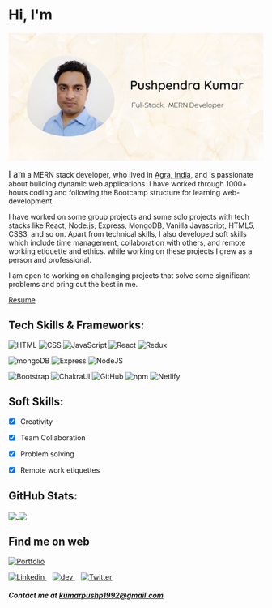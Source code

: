 # Hi, I'm

![banner](https://raw.githubusercontent.com/PushpendraKPal/PushpendraKPal/main/github%20banner.jpg)


 <span style="font-size:larger;">I am</span> a MERN stack developer, who lived in <u>Agra, India</u>, and is passionate about building dynamic web applications. I have worked through 1000+ hours coding and following the Bootcamp structure for learning web-development.

I have worked on some group projects and some solo projects with tech stacks like React, Node.js, Express, MongoDB, Vanilla Javascript, HTML5, CSS3, and so on. Apart from technical skills, I also developed soft skills which include time management, collaboration with others, and remote working etiquette and ethics. while working on these projects I grew as a person and professional.

I am open to working on challenging projects that solve some significant problems and bring out the best in me.

<a href="https://drive.google.com/file/d/1RWJHaIUZZloLpo2R3hIqwnAEJC9sRn-K/view?usp=sharing" target="_blank" border="1px solid grey">Resume</a>


## Tech Skills & Frameworks:
<p align="left">
    <img src="https://img.shields.io/badge/HTML5-E34F26?style=for-the-badge&logo=html5&logoColor=white" alt="HTML"/>
    <img src="https://img.shields.io/badge/CSS3-1572B6?style=for-the-badge&logo=css3&logoColor=white" alt="CSS"/>
    <img src="https://img.shields.io/badge/JavaScript-323330?style=for-the-badge&logo=javascript&logoColor=F7DF1E" alt="JavaScript"/>
    <img src="https://img.shields.io/badge/React-20232A?style=for-the-badge&logo=react&logoColor=61DAFB" alt="React"/>
    <img src="https://img.shields.io/badge/Redux-593D88?style=for-the-badge&logo=redux&logoColor=white" alt="Redux"/>
  </p>
  <p>
    <img src="https://img.shields.io/badge/MongoDB-4EA94B?style=for-the-badge&logo=mongodb&logoColor=white" alt="mongoDB"/>
    <img src="https://img.shields.io/badge/Express.js-000000?style=for-the-badge&logo=express&logoColor=white" alt="Express"/>
    <img src="https://img.shields.io/badge/Node.js-339933?style=for-the-badge&logo=nodedotjs&logoColor=white" alt="NodeJS"/>
  </p>
  <p>
    <img src="https://img.shields.io/badge/Bootstrap-563D7C?style=for-the-badge&logo=bootstrap&logoColor=white" alt="Bootstrap"/>
    <img src="https://img.shields.io/badge/Chakra--UI-319795?style=for-the-badge&logo=chakra-ui&logoColor=white" alt="ChakraUI"/>
    <img src="https://img.shields.io/badge/GitHub-100000?style=for-the-badge&logo=github&logoColor=white" alt="GitHub"/>
    <img src="https://img.shields.io/badge/npm-CB3837?style=for-the-badge&logo=npm&logoColor=white" alt="npm"/>
    <img src="https://img.shields.io/badge/Netlify-00C7B7?style=for-the-badge&logo=netlify&logoColor=white" alt="Netlify"/>
  </p>

## Soft Skills:

- [x] Creativity
- [x] Team Collaboration
- [x] Problem solving
- [x] Remote work etiquettes
    
    
## GitHub Stats:

<div align="left">
<a href="https://github.com/MartinHeinz/MartinHeinz">
  <img align="center" src="https://github-readme-stats.vercel.app/api/top-langs/?username=PushpendraKPal&theme=outrun"  height="210px" />
</a>
<a href="https://github.com/MartinHeinz/MartinHeinz">
  <img align="center" src="https://github-readme-stats.vercel.app/api?username=PushpendraKPal&count_private=true&theme=outrun&show_icons=true"  height="210px" />
</a>
</div>


## Find me on web

<p>
	<a href="https://pushpendrakumar.w3spaces.com" target="_blank">
	<img src="https://img.shields.io/badge/-PORTFOLIO-3423A6?style=flat&logo=Google-Chrome&logoColor=white" alt="Portfolio"/>
    </a>
</p>

<p>
    <a href="https://www.linkedin.com/in/pushpendrakpal/" target="-blank"><img src="https://img.shields.io/badge/LinkedIn-0077B5?style=for-the-badge&logo=linkedin&logoColor=white" alt="Linkedin"/>
    </a>
    &nbsp;&nbsp;
    <a href="https://dev.to/pushpendrakpal" target= "_blank">
    <img src="https://img.shields.io/badge/dev.to-0A0A0A?style=for-the-badge&logo=devdotto&logoColor=white" alt="dev"/>
    </a>
    &nbsp;&nbsp;
    <a href="https://twitter.com/pushpendra_kpal" target="-blank">
    <img src="https://img.shields.io/badge/Twitter-1DA1F2?style=for-the-badge&logo=twitter&logoColor=white" alt="Twitter"/>
    <a/>
</p>

##### Contact me at kumarpushp1992@gmail.com


